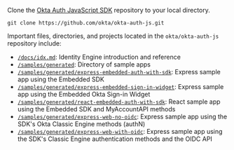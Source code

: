 Clone the [Okta Auth JavaScript SDK](https://github.com/okta/okta-auth-js) repository to your local directory.

```shell
git clone https://github.com/okta/okta-auth-js.git
```

Important files, directories, and projects located in the `okta/okta-auth-js` repository include:

* [`/docs/idx.md`](https://github.com/okta/okta-auth-js/blob/master/docs/idx.md): Identity Engine introduction and reference
* [`/samples/generated`](https://github.com/okta/okta-auth-js/tree/master/samples/generated): Directory of sample apps
* [`/samples/generated/express-embedded-auth-with-sdk`](https://github.com/okta/okta-auth-js/tree/master/samples/generated/express-embedded-auth-with-sdk): Express sample app using the Embedded SDK
* [`/samples/generated/express-embedded-sign-in-widget`](https://github.com/okta/okta-auth-js/tree/master/samples/generated/express-embedded-sign-in-widget): Express sample app using the Embedded Okta Sign-in Widget
* [`/samples/generated/react-embedded-auth-with-sdk`](https://github.com/okta/okta-auth-js/tree/master/samples/generated/react-embedded-auth-with-sdk): React sample app using the Embedded SDK and MyAccountAPI methods
* [`/samples/generated/express-web-no-oidc`](https://github.com/okta/okta-auth-js/tree/master/samples/generated/express-web-no-oidc): Express sample app using the SDK's Okta Classic Engine methods (authN)
* [`/samples/generated/express-web-with-oidc`](https://github.com/okta/okta-auth-js/tree/master/samples/generated/express-web-with-oidc): Express sample app using the SDK's Classic Engine authentication methods and the OIDC API
